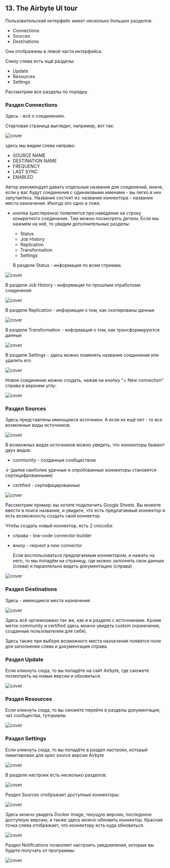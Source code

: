 ## 13. The Airbyte UI tour

Пользовательский интерфейс имеет несколько больших разделов:
- Connections
- Sources
- Destinations

Они отображены в левой части интерфейса.

Снизу слева есть ещё разделы:
- Update
- Resources
- Settings

Рассмотрим все разделы по порядку.

### Раздел Connections

Здесь - всё о соединениях.

Стартовая страница выглядит, например, вот так:

![cover](https://github.com/Malakhova-Natalya/IT_courses/blob/main/The%20Complete%20Hands-on%20Introduction%20to%20Airbyte/26%20-%20UI%20start%20page.png)

здесь мы видим слева направо:
- SOURCE NAME
- DESTINATION NAME
- FREQUENCY
- LAST SYNC
- ENABLED
  
Автор рекомендует давать отдельные названия для соединений, иначе, если у вас будут соединения с одинаковыми именами - вы легко в них запутаетесь.
Названия состоят из: название коннектора - название места назначения. Иногда это одно и тоже.

- кнопка (шестеренка) появляется при наведении на строку конкретного соединения. Там можно посмотреть детали. Если мы нажмём на неё, то увидим дополнительные разделы:

  - Status
  - Job History
  - Replication
  - Transformation
  - Settings

  В разделе Status - информация по всем стримам.
  
![cover](https://github.com/Malakhova-Natalya/IT_courses/blob/main/The%20Complete%20Hands-on%20Introduction%20to%20Airbyte/27%20-%20details.png)

  В разделе Job History - информация по прошлым отработкам соединения

![cover](https://github.com/Malakhova-Natalya/IT_courses/blob/main/The%20Complete%20Hands-on%20Introduction%20to%20Airbyte/28%20-%20Job%20History.png)

  В разделе Replication - информация о том, как скопированы данные
  
![cover](https://github.com/Malakhova-Natalya/IT_courses/blob/main/The%20Complete%20Hands-on%20Introduction%20to%20Airbyte/29%20-%20Replication.png)

  В разделе Transformation - информация о том, как трансформируются данные

![cover](https://github.com/Malakhova-Natalya/IT_courses/blob/main/The%20Complete%20Hands-on%20Introduction%20to%20Airbyte/30%20-%20Transformation.png)

  В разделе Settings - здесь можно поменять название соединения или удалить его

![cover](https://github.com/Malakhova-Natalya/IT_courses/blob/main/The%20Complete%20Hands-on%20Introduction%20to%20Airbyte/31%20-%20Settings.png)

Новое соединение можно создать, нажав на кнопку "+ New connection" справа в верхнем углу:

![cover](https://github.com/Malakhova-Natalya/IT_courses/blob/main/The%20Complete%20Hands-on%20Introduction%20to%20Airbyte/32%20-%20New%20connection.png)

### Раздел Sources

Здесь представлены имеющиеся источники. А если их ещё нет - то все возможные виды источников.

![cover](https://github.com/Malakhova-Natalya/IT_courses/blob/main/The%20Complete%20Hands-on%20Introduction%20to%20Airbyte/33%20-%20Sources.png)  

В возможных видах источников можно увидеть, что коннекторы бывают двух видов: 
  - community - созданные сообществом
    
  ↓ (далее наиболее удачные и опробованные коннекторы становятся сертицифрованными)
  
  - certified - сертифицированные

![cover](https://github.com/Malakhova-Natalya/IT_courses/blob/main/The%20Complete%20Hands-on%20Introduction%20to%20Airbyte/35%20-%20two%20ways%20of%20creating%20new%20connector.png)

Рассмотрим пример: вы хотите подключить Google Sheets. Вы можете ввести в поиск название, и увидите, что есть предлагаемый коннектор и есть возможность создать свой коннектор.

Чтобы создать новый коннектор, есть 2 способа:

- справа - low-code connector-builder
- внизу - request a new connector

  Если воспользоваться предлагаемым коннектором, и нажать на него, то мы попадём на страницу, где можно заполнять свои данные (слева) и параллельно видеть документацию (справа)

![cover](https://github.com/Malakhova-Natalya/IT_courses/blob/main/The%20Complete%20Hands-on%20Introduction%20to%20Airbyte/36%20-%20example%20of%20Google%20Sheets.png)

### Раздел Destinations

Здесь -  имеющиеся места назначения

![cover](https://github.com/Malakhova-Natalya/IT_courses/blob/main/The%20Complete%20Hands-on%20Introduction%20to%20Airbyte/34%20-%20Destinations.png)

Здесь всё организовано так же, как и в разделе с источниками. Кроме меток community и certified здесь можно увидеть custom (назначения, созданные пользователем для себя).

Здесь также при выборе возможного места назначения появятся поля для заполнения слева и документация справа.

### Раздел Update

Если кликнуть сюда, то вы попадёте на сайт Airbyte, где сможете посмотреть на новые версии и обновиться. 

![cover](https://github.com/Malakhova-Natalya/IT_courses/blob/main/The%20Complete%20Hands-on%20Introduction%20to%20Airbyte/37%20-%20Update.png)


### Раздел Resources

Если кликнуть сюда, то вы сможете перейти в разделы документация, чат сообщества, туториалы

![cover](https://github.com/Malakhova-Natalya/IT_courses/blob/main/The%20Complete%20Hands-on%20Introduction%20to%20Airbyte/38%20-%20Resources.png)

### Раздел Settings

Если кликнуть сюда, то вы попадёте в раздел настроек, который лимитирован для open source версии Airbyte

![cover](https://github.com/Malakhova-Natalya/IT_courses/blob/main/The%20Complete%20Hands-on%20Introduction%20to%20Airbyte/39%20-%20Settings.png)

В разделе настроек есть несколько разделов:

![cover](https://github.com/Malakhova-Natalya/IT_courses/blob/main/The%20Complete%20Hands-on%20Introduction%20to%20Airbyte/40%20-%20Settings%20inside.png)

Раздел Sources отображает доступные коннекторы:

![cover](https://github.com/Malakhova-Natalya/IT_courses/blob/main/The%20Complete%20Hands-on%20Introduction%20to%20Airbyte/41%20-%20Settings%20-%20Sources.png)

Здесь можно увидеть Docker image, текущую версию, последнюю доступную версию, а также здесь можно обновить коннектор. Красная точка слева отображает, что коннектору есть куда обновиться.

![cover](https://github.com/Malakhova-Natalya/IT_courses/blob/main/The%20Complete%20Hands-on%20Introduction%20to%20Airbyte/42%20-%20Available%20source%20connectors.png)

Раздел Notifications позволяет настроить уведомления, которые вы будете получать от программы:

![cover](https://github.com/Malakhova-Natalya/IT_courses/blob/main/The%20Complete%20Hands-on%20Introduction%20to%20Airbyte/43%20-%20Notifications.png)
